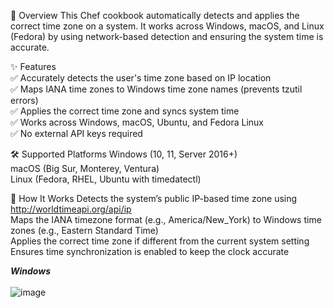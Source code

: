 📌 Overview
This Chef cookbook automatically detects and applies the correct time zone on a system. It works across Windows, macOS, and Linux (Fedora) by using network-based detection and ensuring the system time is accurate.

✨ Features
<br />
✅ Accurately detects the user's time zone based on IP location
<br />
✅ Maps IANA time zones to Windows time zone names (prevents tzutil errors)
<br />
✅ Applies the correct time zone and syncs system time
<br />
✅ Works across Windows, macOS, Ubuntu, and Fedora Linux
<br />
✅ No external API keys required
<br />

🛠 Supported Platforms
Windows (10, 11, Server 2016+)
<br />
macOS (Big Sur, Monterey, Ventura)
<br />
Linux (Fedora, RHEL, Ubuntu with timedatectl)

📜 How It Works
Detects the system’s public IP-based time zone using http://worldtimeapi.org/api/ip
<br />
Maps the IANA timezone format (e.g., America/New_York) to Windows time zones (e.g., Eastern Standard Time)
<br />
Applies the correct time zone if different from the current system setting
<br />
Ensures time synchronization is enabled to keep the clock accurate

***Windows***
<br />
<br />
![image](https://github.com/user-attachments/assets/8d09df7b-0bf2-41f9-979d-7cc44943f519)

